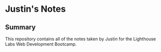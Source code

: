 # Justin's Notes
## Summary 

This repository contains all of the notes taken by Justin for the Lighthouse Labs Web Development Bootcamp.
